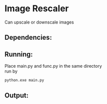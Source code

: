 # Image Rescaler
Can upscale or downscale images  
## Dependencies:    
## Running:   
Place main.py and func.py in the same directory  
run by  
```
python.exe main.py  
```
## Output:  
